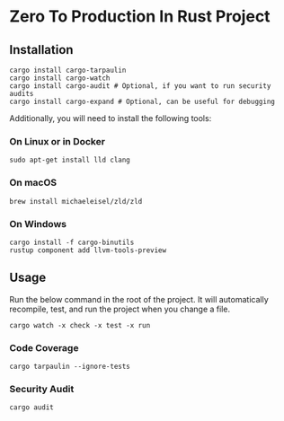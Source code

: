 # Zero To Production In Rust Project

## Installation

```
cargo install cargo-tarpaulin
cargo install cargo-watch
cargo install cargo-audit # Optional, if you want to run security audits
cargo install cargo-expand # Optional, can be useful for debugging
```

Additionally, you will need to install the following tools:

### On Linux or in Docker

```
sudo apt-get install lld clang
```


### On macOS

```
brew install michaeleisel/zld/zld
```

### On Windows
```
cargo install -f cargo-binutils
rustup component add llvm-tools-preview
```

## Usage

Run the below command in the root of the project. It will automatically recompile, test, and run the project when you change a file.
```
cargo watch -x check -x test -x run
```


### Code Coverage

```
cargo tarpaulin --ignore-tests
```

### Security Audit

```
cargo audit
```